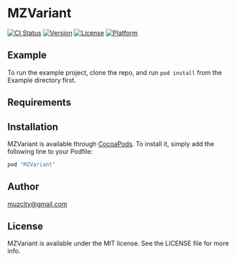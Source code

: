 # MZVariant

[![CI Status](http://img.shields.io/travis/muzcity/MZVariant.svg?style=flat)](https://travis-ci.org/muzcity/MZVariant)
[![Version](https://img.shields.io/cocoapods/v/MZVariant.svg?style=flat)](http://cocoapods.org/pods/MZVariant)
[![License](https://img.shields.io/cocoapods/l/MZVariant.svg?style=flat)](http://cocoapods.org/pods/MZVariant)
[![Platform](https://img.shields.io/cocoapods/p/MZVariant.svg?style=flat)](http://cocoapods.org/pods/MZVariant)

## Example

To run the example project, clone the repo, and run `pod install` from the Example directory first.

## Requirements

## Installation

MZVariant is available through [CocoaPods](http://cocoapods.org). To install
it, simply add the following line to your Podfile:

```ruby
pod "MZVariant"
```

## Author

muzcity@gmail.com

## License

MZVariant is available under the MIT license. See the LICENSE file for more info.

